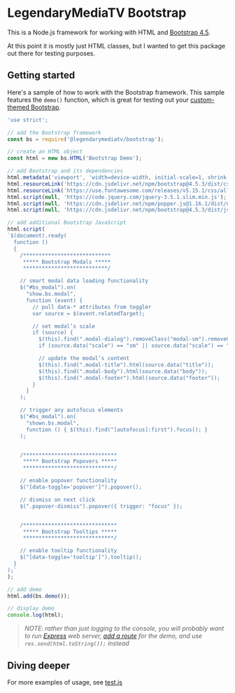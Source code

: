 # LegendaryMediaTV Bootstrap

This is a Node.js framework for working with HTML and [Bootstrap 4.5](https://getbootstrap.com/docs/4.5/getting-started/introduction/).

At this point it is mostly just HTML classes, but I wanted to get this package out there for testing purposes.

## Getting started

Here's a sample of how to work with the Bootstrap framework. This sample features the `demo()` function, which is great for testing out your [custom-themed Bootstrap](https://getbootstrap.com/docs/4.5/getting-started/theming/).

```JavaScript
'use strict';

// add the Bootstrap framework
const bs = require('@legendarymediatv/bootstrap');

// create an HTML object
const html = new bs.HTML('Bootstrap Demo');

// add Bootstrap and its dependencies
html.metadata('viewport', 'width=device-width, initial-scale=1, shrink-to-fit=no');
html.resourceLink('https://cdn.jsdelivr.net/npm/bootstrap@4.5.3/dist/css/bootstrap.min.css');  // Bootstrap CSS
html.resourceLink('https://use.fontawesome.com/releases/v5.15.1/css/all.css');  // FontAwesome icons
html.script(null, 'https://code.jquery.com/jquery-3.5.1.slim.min.js');  // jQuery (slim)
html.script(null, 'https://cdn.jsdelivr.net/npm/popper.js@1.16.1/dist/umd/popper.min.js');  // Popper.js
html.script(null, 'https://cdn.jsdelivr.net/npm/bootstrap@4.5.3/dist/js/bootstrap.min.js');  // Bootstrap JavaScript

// add additional Bootstrap JavaScript
html.script(
`$(document).ready(
  function ()
  {
    /****************************
     ***** Bootstrap Modals *****
     ***************************/

    // smart modal data loading functionality
    $("#bs_modal").on(
      "show.bs.modal",
      function (event) {
        // pull data-* attributes from toggler
        var source = $(event.relatedTarget);

        // set modal’s scale
        if (source) {
          $(this).find(".modal-dialog").removeClass("modal-sm").removeClass("modal-lg");  // remove existing scaling classes
          if (source.data("scale") == "sm" || source.data("scale") == "lg") { $(this).find(".modal-dialog").addClass("modal-" + source.data("scale")); }

          // update the modal’s content
          $(this).find(".modal-title").html(source.data("title"));
          $(this).find(".modal-body").html(source.data("body"));
          $(this).find(".modal-footer").html(source.data("footer"));
        }
      }
    );

    // trigger any autofocus elements
    $("#bs_modal").on(
      "shown.bs.modal",
      function () { $(this).find("[autofocus]:first").focus(); }
    );


    /******************************
     ***** Bootstrap Popovers *****
     *****************************/

    // enable popover functionality
    $("[data-toggle='popover']").popover();

    // dismiss on next click
    $(".popover-dismiss").popover({ trigger: "focus" });


    /******************************
     ***** Bootstrap Tooltips *****
     *****************************/

    // enable tooltip functionality
    $("[data-toggle='tooltip']").tooltip();
  }
);`
);

// add demo
html.add(bs.demo());

// display demo
console.log(html);
```

> *NOTE: rather than just logging to the console, you will probably want to run [Express](https://expressjs.com/) web server, [add a route](https://expressjs.com/en/starter/basic-routing.html) for the demo, and use `res.send(html.toString());` instead*

## Diving deeper

For more examples of usage, see [test.js](https://github.com/LegendaryMediaTV/LMTV-Bootstrap/blob/main/test.js)
